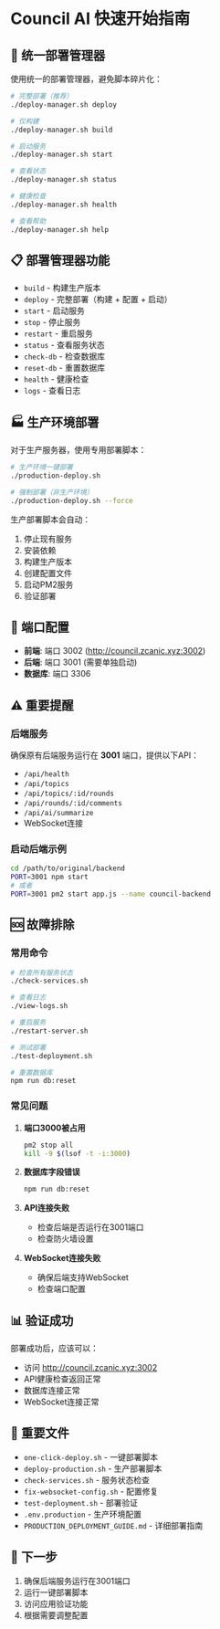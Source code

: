 # Council AI 快速开始指南

## 🚀 统一部署管理器

使用统一的部署管理器，避免脚本碎片化：

```bash
# 完整部署（推荐）
./deploy-manager.sh deploy

# 仅构建
./deploy-manager.sh build

# 启动服务
./deploy-manager.sh start

# 查看状态
./deploy-manager.sh status

# 健康检查
./deploy-manager.sh health

# 查看帮助
./deploy-manager.sh help
```

## 📋 部署管理器功能

- `build` - 构建生产版本
- `deploy` - 完整部署（构建 + 配置 + 启动）
- `start` - 启动服务
- `stop` - 停止服务  
- `restart` - 重启服务
- `status` - 查看服务状态
- `check-db` - 检查数据库
- `reset-db` - 重置数据库
- `health` - 健康检查
- `logs` - 查看日志

## 🏭 生产环境部署

对于生产服务器，使用专用部署脚本：

```bash
# 生产环境一键部署
./production-deploy.sh

# 强制部署（非生产环境）
./production-deploy.sh --force
```

生产部署脚本会自动：
1. 停止现有服务
2. 安装依赖
3. 构建生产版本
4. 创建配置文件
5. 启动PM2服务
6. 验证部署

## 🔧 端口配置

- **前端**: 端口 3002 (http://council.zcanic.xyz:3002)
- **后端**: 端口 3001 (需要单独启动)
- **数据库**: 端口 3306

## ⚠️ 重要提醒

### 后端服务
确保原有后端服务运行在 **3001** 端口，提供以下API：
- `/api/health`
- `/api/topics`
- `/api/topics/:id/rounds`
- `/api/rounds/:id/comments`
- `/api/ai/summarize`
- WebSocket连接

### 启动后端示例
```bash
cd /path/to/original/backend
PORT=3001 npm start
# 或者
PORT=3001 pm2 start app.js --name council-backend
```

## 🆘 故障排除

### 常用命令
```bash
# 检查所有服务状态
./check-services.sh

# 查看日志
./view-logs.sh

# 重启服务
./restart-server.sh

# 测试部署
./test-deployment.sh

# 重置数据库
npm run db:reset
```

### 常见问题

1. **端口3000被占用**
   ```bash
   pm2 stop all
   kill -9 $(lsof -t -i:3000)
   ```

2. **数据库字段错误**
   ```bash
   npm run db:reset
   ```

3. **API连接失败**
   - 检查后端是否运行在3001端口
   - 检查防火墙设置

4. **WebSocket连接失败**
   - 确保后端支持WebSocket
   - 检查端口配置

## 📊 验证成功

部署成功后，应该可以：
- 访问 http://council.zcanic.xyz:3002
- API健康检查返回正常
- 数据库连接正常
- WebSocket连接正常

## 📁 重要文件

- `one-click-deploy.sh` - 一键部署脚本
- `deploy-production.sh` - 生产部署脚本
- `check-services.sh` - 服务状态检查
- `fix-websocket-config.sh` - 配置修复
- `test-deployment.sh` - 部署验证
- `.env.production` - 生产环境配置
- `PRODUCTION_DEPLOYMENT_GUIDE.md` - 详细部署指南

## 🎯 下一步

1. 确保后端服务运行在3001端口
2. 运行一键部署脚本
3. 访问应用验证功能
4. 根据需要调整配置